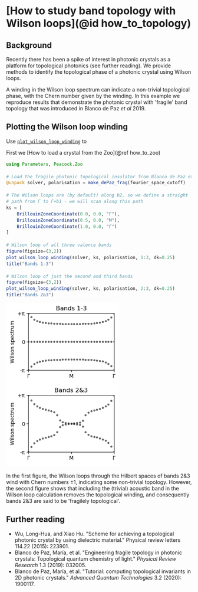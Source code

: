 # [How to study band topology with Wilson loops](@id how_to_topology)

## Background

Recently there has been a spike of interest in photonic crystals as a platform for topological photonics (see further reading). We provide methods to identify the topological phase of a photonic crystal using Wilson loops.

A winding in the Wilson loop spectrum can indicate a non-trivial topological phase, with the Chern number given by the winding. In this example we reproduce results that demonstrate the photonic crystal with 'fragile' band topology that was introduced in Blanco de Paz *et al* 2019.


## Plotting the Wilson loop winding

Use [`plot_wilson_loop_winding`](@ref) to 

First we [How to load a crystal from the Zoo](@ref how_to_zoo)

```julia
using Parameters, Peacock.Zoo

# Load the fragile photonic topological insulator from Blanco de Paz et al 2018
@unpack solver, polarisation = make_dePaz_frag(fourier_space_cutoff)

# The Wilson loops are (by default) along b2, so we define a straight
# path from Γ to Γ+b1 - we will scan along this path
ks = [
    BrillouinZoneCoordinate(0.0, 0.0, "Γ"),
    BrillouinZoneCoordinate(0.5, 0.0, "M"),
    BrillouinZoneCoordinate(1.0, 0.0, "Γ")
]

# Wilson loop of all three valence bands
figure(figsize=(3,2))
plot_wilson_loop_winding(solver, ks, polarisation, 1:3, dk=0.25)
title("Bands 1-3")

# Wilson loop of just the second and third bands
figure(figsize=(3,2))
plot_wilson_loop_winding(solver, ks, polarisation, 2:3, dk=0.25)
title("Bands 2&3")
```
![Plot some Wilson loop examples](../figures/example_wilson_loops.png)

In the first figure, the Wilson loops through the Hilbert spaces of bands 2&3 wind with Chern numbers ±1, indicating some non-trivial topology. However, the second figure shows that including the (trivial) acoustic band in the Wilson loop calculation removes the topological winding, and consequently bands 2&3 are said to be 'fragilely topological'.


## Further reading

- Wu, Long-Hua, and Xiao Hu. "Scheme for achieving a topological photonic crystal by using dielectric material." Physical review letters 114.22 (2015): 223901.
- Blanco de Paz, María, et al. "Engineering fragile topology in photonic crystals: Topological quantum chemistry of light." *Physical Review Research* 1.3 (2019): 032005.
- Blanco de Paz, María, et al. "Tutorial: computing topological invariants in 2D photonic crystals." *Advanced Quantum Technologies* 3.2 (2020): 1900117.
